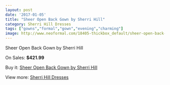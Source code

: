 ```yaml
---
layout: post
date: '2017-01-05'
title: "Sheer Open Back Gown by Sherri Hill"
category: Sherri Hill Dresses
tags: ["gowns","formal","gown","evening","charming"]
image: http://www.neoformal.com/18405-thickbox_default/sheer-open-back-gown-by-sherri-hill.jpg
---
```

Sheer Open Back Gown by Sherri Hill

On Sales: **$421.99**
<a href="https://www.neoformal.com/en/sherri-hill-dresses-2014/5903-sheer-open-back-gown-by-sherri-hill.html"><amp-img layout="responsive" width="600" height="600" src="//www.neoformal.com/18405-thickbox_default/sheer-open-back-gown-by-sherri-hill.jpg" alt="Sheer Open Back Gown by Sherri Hill 0" /></a>
<a href="https://www.neoformal.com/en/sherri-hill-dresses-2014/5903-sheer-open-back-gown-by-sherri-hill.html"><amp-img layout="responsive" width="600" height="600" src="//www.neoformal.com/18406-thickbox_default/sheer-open-back-gown-by-sherri-hill.jpg" alt="Sheer Open Back Gown by Sherri Hill 1" /></a>
<a href="https://www.neoformal.com/en/sherri-hill-dresses-2014/5903-sheer-open-back-gown-by-sherri-hill.html"><amp-img layout="responsive" width="600" height="600" src="//www.neoformal.com/18407-thickbox_default/sheer-open-back-gown-by-sherri-hill.jpg" alt="Sheer Open Back Gown by Sherri Hill 2" /></a>
<a href="https://www.neoformal.com/en/sherri-hill-dresses-2014/5903-sheer-open-back-gown-by-sherri-hill.html"><amp-img layout="responsive" width="600" height="600" src="//www.neoformal.com/18408-thickbox_default/sheer-open-back-gown-by-sherri-hill.jpg" alt="Sheer Open Back Gown by Sherri Hill 3" /></a>

Buy it: [Sheer Open Back Gown by Sherri Hill](https://www.neoformal.com/en/sherri-hill-dresses-2014/5903-sheer-open-back-gown-by-sherri-hill.html "Sheer Open Back Gown by Sherri Hill")

View more: [Sherri Hill Dresses](https://www.neoformal.com/en/73-sherri-hill-dresses-2014 "Sherri Hill Dresses")